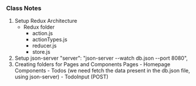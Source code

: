 ### Class Notes

1. Setup Redux Architecture
   - Redux folder
     - action.js
     - actionTypes.js
     - reducer.js
     - store.js
2. Setup json-server
   "server": "json-server --watch db.json --port 8080",
3. Creating folders for Pages and Components
   Pages - Homepage
   Components - Todos (we need fetch the data present in the db.json file, using json-server) - TodoInput (POST)
